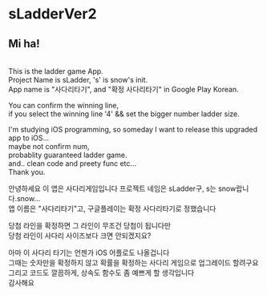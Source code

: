 # sLadderVer2
<h2>Mi ha!</h2>
<br>
This is the ladder game App.<br>
Project Name is sLadder, 's' is snow's init.<br>
App name is "사다리타기", and "확정 사다리타기" in Google Play Korean.<br>

You can confirm the winning line,
<br>
if you select the winning line '4' && set the bigger number ladder size.
<br>

I'm studying iOS programming, so someday I want to release this upgraded app to iOS...
<br>
maybe not confirm num,
<br>
probablity guaranteed ladder game.
<br>
and.. clean code and preety func etc...
<br>
Thank you.

안녕하세요
이 앱은 사다리게임입니다
프로젝트 네임은 sLadder구, s는 snow랍니다.snow...<br>
앱 이름은 "사다리타기"고, 구글플레이는 확정 사다리타기로 정했습니다
<br>


당첨 라인을 확정하면 그 라인이 무조건 당첨이 됩니다만
<br>
당첨 라인이 사다리 사이즈보다 크면 안되겠지요?
<br>

아마 이 사다리 타기는 언젠가 iOS 어플로도 나올겁니다
<br>
그때는 숫자만을 확정하지 않고 확률을 확정하는 사다리 게임으로 업그레이드 할려구요
<br>
그리고 코드도 깔끔하게, 상속도 함수도 좀 예쁘게 할 생각입니다
<br>
감사해요
